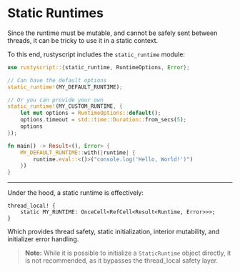 # Static Runtimes
Since the runtime must be mutable, and cannot be safely sent between threads, it can be tricky to use it in a static context.

To this end, rustyscript includes the `static_runtime` module:
```rust
use rustyscript::{static_runtime, RuntimeOptions, Error};

// Can have the default options
static_runtime!(MY_DEFAULT_RUNTIME);

// Or you can provide your own
static_runtime!(MY_CUSTOM_RUNTIME, {
    let mut options = RuntimeOptions::default();
    options.timeout = std::time::Duration::from_secs(5);
    options
});

fn main() -> Result<(), Error> {
    MY_DEFAULT_RUNTIME::with(|runtime| {
        runtime.eval::<()>("console.log('Hello, World!')")
    })
}
```

-----

Under the hood, a static runtime is effectively:
```rust,norun
thread_local! {
    static MY_RUNTIME: OnceCell<RefCell<Result<Runtime, Error>>>;
}
```

Which provides thread safety, static initialization, interior mutability, and initializer error handling.

> **Note:** While it is possible to initialize a `StaticRuntime` object directly, it is not recommended, as it bypasses the thread_local safety layer.